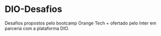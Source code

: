 # DIO-Desafios
Desafios propostos pelo bootcamp Orange Tech + ofertado pelo Inter em parceria com a plataforma DIO.
